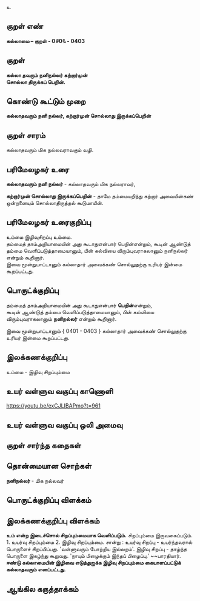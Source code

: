 உ

## குறள் எண் 

**கல்லாமை – குறள் - 0௪0௩ - 0403**  

## குறள் 

**கல்லா தவரும் நனிநல்லர் கற்றார்முன்  
சொல்லா திருக்கப் பெறின்.**

## கொண்டு கூட்டும் முறை

**கல்லாதவரும் நனி நல்லர், கற்றார்முன் சொல்லாது இருக்கப்பெறின்**  

## குறள் சாரம் 

கல்லாதவரும் மிக நல்லவராவகும் வழி.  

## பரிமேலழகர் உரை

**கல்லாதவரும் நனி நல்லர்** - கல்லாதவரும் மிக நல்லராவர்,  

**கற்றார்முன் சொல்லாது இருக்கப்பெறின்** - தாமே தம்மையறிந்து கற்றார் அவையின்கண் ஒன்றனையும் சொல்லாதிருத்தல் கூடுமாயின்.  

## பரிமேலழகர் உரைகுறிப்பு   

உம்மை இழிவுசிறப்பு உம்மை.  
தம்மைத் தாம்அறியாமையின் அது கூடாதுஎன்பார் பெறின்என்றும், கூடின் ஆண்டுத் தம்மை வெளிப்படுத்தாமையானும், பின் கல்வியை விரும்புவராகலானும் நனிநல்லர் என்றும் கூறினார்.  
இவை மூன்றுபாட்டானும் கல்லாதார் அவைக்கண் சொல்லுதற்கு உரியர் இன்மை கூறப்பட்டது.  

## பொருட்க்குறிப்பு 

தம்மைத் தாம்அறியாமையின் அது கூடாதுஎன்பார் **பெறின்**என்றும்,   
கூடின் ஆண்டுத் தம்மை வெளிப்படுத்தாமையானும், பின் கல்வியை விரும்புவராகலானும் **நனிநல்லர்** என்றும் கூறினார்.  

இவை மூன்றுபாட்டானும் { 0401 - 0403 } கல்லாதார் அவைக்கண் சொல்லுதற்கு உரியர் இன்மை கூறப்பட்டது. 

## இலக்கணக்குறிப்பு  

உம்மை - இழிவு சிறப்பும்மை    

## உயர் வள்ளுவ வகுப்பு காணொளி

https://youtu.be/exCJLIBAPmo?t=961

## உயர் வள்ளுவ வகுப்பு ஒலி அமைவு 

 
## குறள் சார்ந்த கதைகள் 


## தொன்மையான சொற்கள்

**நனிநல்லர்** -  மிக நல்லவர் 

## பொருட்க்குறிப்பு விளக்கம்


## இலக்கணக்குறிப்பு விளக்கம்

**உம் என்ற இடைச்சொல் சிறப்பும்மையாக வெளிப்படும்.** சிறப்பும்மை இருவகைப்படும். 1. உயர்வு சிறப்பும்மை 2. இழிவு சிறப்பும்மை. சான்று : உயர்வு சிறப்பு - உயர்ந்தவரால் பொருளைச் சிறப்பிப்பது. 'வள்ளுவரும் போற்றிய இல்லறம்'.  இழிவு சிறப்பு - தாழ்ந்த பொருளை இகழ்ந்து கூறுவது. 'நாயும் பிழைக்கும் இந்தப் பிழைப்பு.' ~~பாரதியார்.    
**ஈண்டு கல்லாமையின் இழிவை எடுத்துஐக்க இழிவு சிறப்பும்மை கையாளப்பட்டுக் கல்லாதவரும் எனப்பட்டது.** 

## ஆங்கில கருத்தாக்கம் 


